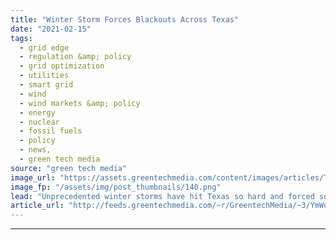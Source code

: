 ```yaml
---
title: "Winter Storm Forces Blackouts Across Texas"
date: "2021-02-15"
tags: 
  - grid edge
  - regulation &amp; policy
  - grid optimization
  - utilities
  - smart grid
  - wind
  - wind markets &amp; policy
  - energy
  - nuclear
  - fossil fuels
  - policy
  - news,
  - green tech media
source: "green tech media"
image_url: "https://assets.greentechmedia.com/content/images/articles/Transmission_Power_Lines_Winter_Polar_Shuttetstock_XL.jpg"
image_fp: "/assets/img/post_thumbnails/140.png"
lead: "Unprecedented winter storms have hit Texas so hard and forced so many power plants offline that rolling grid outages that began Sunday night have grown into hours-long blackouts leaving about 2.5 million customers without power on Monday morning. Unt ..."
article_url: "http://feeds.greentechmedia.com/~r/GreentechMedia/~3/YmWu4voHGVE/winter-storm-forces-blackouts-across-texas"
---
```


---
